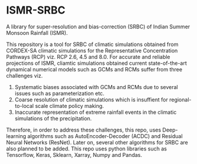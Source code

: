 # ISMR-SRBC
A library for super-resolution and bias-correction (SRBC) of Indian Summer Monsoon Rainfall (ISMR). 

This repository is a tool for SRBC of climatic simulations obtained from CORDEX-SA climatic simulations for the Representative Concentration Pathways (RCP) viz. RCP 2.6, 4.5 and 8.0. For accurate and reliable projections of ISMR, cliamtic simulations obtained current state-of-the-art dynamical numerical models such as GCMs and RCMs suffer from three challenges viz.
1. Systematic biases associated with GCMs and RCMs due to several issues such as parameterization etc.
2. Coarse resolution of climatic simulations which is insuffient for regional-to-local scale climate policy making.
3. Inaccurate representation of extreme rainfall events in the climatic simulations of the precipitation.

Therefore, in order to address these challenges, this repo, uses Deep-learning algorithms such as AutoEncoder-Decoder (ACDC) and Residual Neural Networks (ResNet). Later on, several other algorithms for SRBC are also planned to be added. This repo uses python libraries such as Tensorflow, Keras, Sklearn, Xarray, Numpy and Pandas. 

